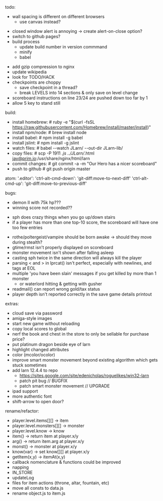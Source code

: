 todo:
- wall spacing is different on different browsers
  - use canvas instead?
+ closed window alert is annoying -> create alert-on-close option?
+ switch to github pages?
+ build process
  + update build number in version commmand
  + minify
  + babel
- add gzip compression to nginx
- update wikipedia
- look for TODO/HACK
- checkpoints are choppy
  - save checkpoint in a thread?
  - break LEVELS into 14 sections & only save on level change
- scoreboard instructions on line 23/24 are pushed down too far by 1
- allow 5 key to stand still


build:
- install homebrew:  # ruby -e "$(curl -fsSL https://raw.githubusercontent.com/Homebrew/install/master/install)"
- install npm/node:  # brew install node
- install babel:     # npm install -g babel
- install jslint:    # npm install -g jslint
- watch files:       # babel --watch JLarn/ --out-dir JLarn-lib/
- copy files:        # scp -P 1911 *.js ../JLarn/*.html jay@prim.io:/usr/share/nginx/html/larn
- commit changes:    # git commit -a -m "Our Hero has a nicer scoreboard"
- push to github     # git push origin master


atom:
'.editor':
  'ctrl-alt-cmd-down': 'git-diff:move-to-next-diff'
  'ctrl-alt-cmd-up': 'git-diff:move-to-previous-diff'


bugs:
* demon II with 75k hp???
* winning score not recorded??
+ sph does crazy things when you go up/down stairs
+ if a player has more than one top-10 score, the scoreboard will have one too few entries
- rothe/poltergeist/vampire should be born awake -> should they move during stealth?
- gtime/rmst isn't properly displayed on scoreboard
- monster movement isn't shown after falling asleep
- casting sph twice in the same direction will always kill the player
- parsing < and > in lprcat() isn't perfect, especially with newlines, and tags at EOL
- multiple 'you have been slain' messages if you get killed by more than 1 monster
  - or waterlord hitting & getting with gusher
- readmail() can report wrong gold/tax status
- player depth isn't reported correctly in the save game details printout


extras:
- cloud save via password
- amiga-style images
- start new game without reloading
- copy local scores to global
- nerf the book and chest in the store to only be sellable for purchase price?
- put platinum dragon beside eye of larn
- highlight changed attributes
- color (mcolor/ocolor)
- improve smart monster movement beyond existing algorithm which gets stuck sometimes
- add larn 12.4.4 to repo
  - https://sites.google.com/site/edenicholas/roguelikes/win32-larn
  - patch pit bug // BUGFIX
  - patch smart monster movement // UPGRADE
- ipad support
- more authentic font
- shift-arrow to open door?


rename/refactor:
- player.level.items[][] -> item
- player.level.monsters[][] -> monster
- player.level.know -> know
- item() -> return item at player.x/y
- arg() -> return item.arg at player.x/y
- monst() -> monster at player.x/y
- know(var) -> set know[][] at player.x/y
- getItem(x,y) -> itemAt(x,y)
- callback nomenclature & functions could be improved
- napping
- IN_STORE
- updateLog
- files for item actions (throne, altar, fountain, etc)
- move all consts to data.js
- rename object.js to item.js
